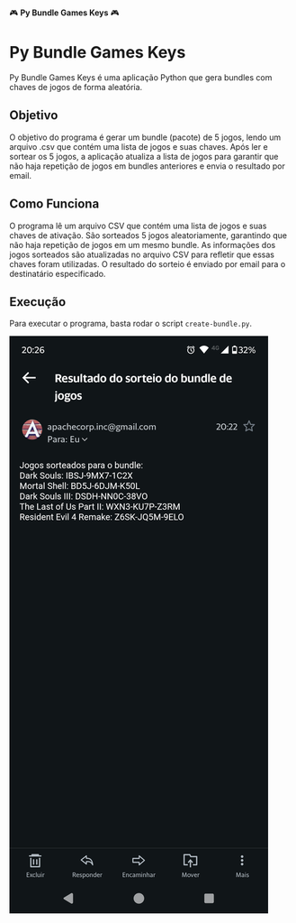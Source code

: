 🎮 **Py Bundle Games Keys** 🎮 

# Py Bundle Games Keys
Py Bundle Games Keys é uma aplicação Python que gera bundles com chaves de jogos de forma aleatória.

## Objetivo
O objetivo do programa é gerar um bundle (pacote) de 5 jogos, lendo um arquivo .csv que contém uma lista de jogos e suas chaves. Após ler e sortear os 5 jogos, a aplicação atualiza a lista de jogos para garantir que não haja repetição de jogos em bundles anteriores e envia o resultado por email.

## Como Funciona
O programa lê um arquivo CSV que contém uma lista de jogos e suas chaves de ativação. São sorteados 5 jogos aleatoriamente, garantindo que não haja repetição de jogos em um mesmo bundle. As informações dos jogos sorteados são atualizadas no arquivo CSV para refletir que essas chaves foram utilizadas. O resultado do sorteio é enviado por email para o destinatário especificado.

## Execução
Para executar o programa, basta rodar o script `create-bundle.py`.


![Exemplo de Email](data/email.png)